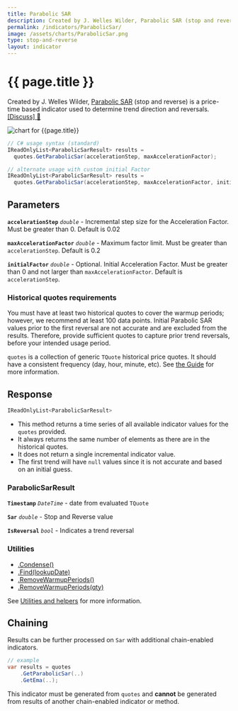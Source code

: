 ```yaml
---
title: Parabolic SAR
description: Created by J. Welles Wilder, Parabolic SAR (stop and reverse) is a price-time based indicator used to determine trend direction and reversals.  It can be used to identify trend direction, reversals, and stop-loss signals.
permalink: /indicators/ParabolicSar/
image: /assets/charts/ParabolicSar.png
type: stop-and-reverse
layout: indicator
---
```


# {{ page.title }}

Created by J. Welles Wilder, [Parabolic SAR](https://en.wikipedia.org/wiki/Parabolic_SAR) (stop and reverse) is a price-time based indicator used to determine trend direction and reversals.
[[Discuss] &#128172;](https://github.com/DaveSkender/Stock.Indicators/discussions/245 "Community discussion about this indicator")

![chart for {{page.title}}]({{page.image}})

```csharp
// C# usage syntax (standard)
IReadOnlyList<ParabolicSarResult> results =
  quotes.GetParabolicSar(accelerationStep, maxAccelerationFactor);

// alternate usage with custom initial Factor
IReadOnlyList<ParabolicSarResult> results =
  quotes.GetParabolicSar(accelerationStep, maxAccelerationFactor, initialFactor);
```

## Parameters

**`accelerationStep`** _`double`_ - Incremental step size for the Acceleration Factor.  Must be greater than 0.  Default is 0.02

**`maxAccelerationFactor`** _`double`_ - Maximum factor limit.  Must be greater than `accelerationStep`.  Default is 0.2

**`initialFactor`** _`double`_ - Optional.  Initial Acceleration Factor.  Must be greater than 0 and not larger than `maxAccelerationFactor`.  Default is `accelerationStep`.

### Historical quotes requirements

You must have at least two historical quotes to cover the warmup periods; however, we recommend at least 100 data points.  Initial Parabolic SAR values prior to the first reversal are not accurate and are excluded from the results.  Therefore, provide sufficient quotes to capture prior trend reversals, before your intended usage period.

`quotes` is a collection of generic `TQuote` historical price quotes.  It should have a consistent frequency (day, hour, minute, etc).  See [the Guide](pages/guide.md#historical-quotes) for more information.

## Response

```csharp
IReadOnlyList<ParabolicSarResult>
```

- This method returns a time series of all available indicator values for the `quotes` provided.
- It always returns the same number of elements as there are in the historical quotes.
- It does not return a single incremental indicator value.
- The first trend will have `null` values since it is not accurate and based on an initial guess.

### ParabolicSarResult

**`Timestamp`** _`DateTime`_ - date from evaluated `TQuote`

**`Sar`** _`double`_ - Stop and Reverse value

**`IsReversal`** _`bool`_ - Indicates a trend reversal

### Utilities

- [.Condense()](pages/utilities.md#condense)
- [.Find(lookupDate)](pages/utilities.md#find-indicator-result-by-date)
- [.RemoveWarmupPeriods()](pages/utilities.md#remove-warmup-periods)
- [.RemoveWarmupPeriods(qty)](pages/utilities.md#remove-warmup-periods)

See [Utilities and helpers](pages/utilities.md#utilities-for-indicator-results) for more information.

## Chaining

Results can be further processed on `Sar` with additional chain-enabled indicators.

```csharp
// example
var results = quotes
    .GetParabolicSar(..)
    .GetEma(..);
```

This indicator must be generated from `quotes` and **cannot** be generated from results of another chain-enabled indicator or method.
